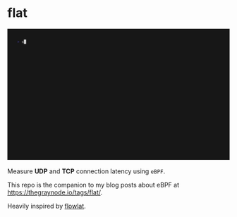# flat

![flat in action](.images/flat.gif)

Measure **UDP** and **TCP** connection latency using `eBPF`.

This repo is the companion to my blog posts about eBPF at <https://thegraynode.io/tags/flat/>.

Heavily inspired by [flowlat](https://github.com/markpash/flowlat).
